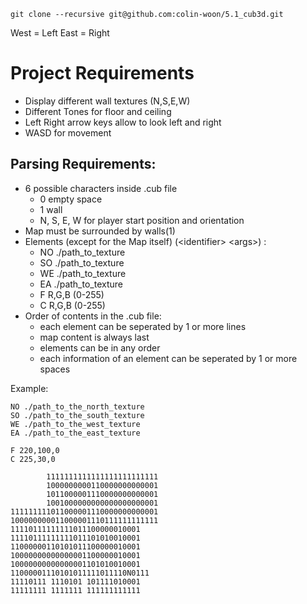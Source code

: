 
```
git clone --recursive git@github.com:colin-woon/5.1_cub3d.git
```
West = Left
East = Right
# Project Requirements
- Display different wall textures (N,S,E,W)
- Different Tones for floor and ceiling
- Left Right arrow keys allow to look left and right
- WASD for movement

## Parsing Requirements:
- 6 possible characters inside .cub file
	- 0 empty space
	- 1 wall
	- N, S, E, W for player start position and orientation
- Map must be surrounded by walls(1)
- Elements (except for the Map itself) (\<identifier> \<args>) :
	- NO ./path_to_texture
	- SO ./path_to_texture
	- WE ./path_to_texture
	- EA ./path_to_texture
	- F R,G,B (0-255)
	- C R,G,B (0-255)
- Order of contents in the .cub file:
	- each element can be seperated by 1 or more lines
	- map content is always last
	- elements can be in any order
	- each information of an element can be seperated by 1 or more spaces

Example:
```
NO ./path_to_the_north_texture
SO ./path_to_the_south_texture
WE ./path_to_the_west_texture
EA ./path_to_the_east_texture

F 220,100,0
C 225,30,0

        1111111111111111111111111
        1000000000110000000000001
        1011000001110000000000001
        1001000000000000000000001
111111111011000001110000000000001
100000000011000001110111111111111
11110111111111011100000010001
11110111111111011101010010001
11000000110101011100000010001
10000000000000001100000010001
10000000000000001101010010001
11000001110101011111011110N0111
11110111 1110101 101111010001
11111111 1111111 111111111111
```

